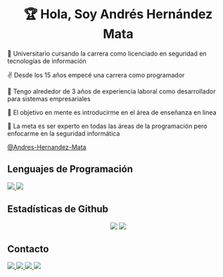 <h1 align="center">🏆 Hola, Soy Andrés Hernández Mata</h1>
<p>👋 Universitario cursando la carrera como licenciado en seguridad en tecnologías de información</p>
<p>✌️ Desde los 15 años empecé una carrera como programador</p>
<p>👀 Tengo alrededor de 3 años de experiencia laboral como desarrollador para sistemas empresariales</p>
<p>🌱 El objetivo en mente es introducirme en el área de enseñanza en linea</p>
<p>💞️ La meta es ser experto en todas las áreas de la programación pero enfocarme en la seguridad informática</p>
<a href="https://www.udemy.com/user/andres-hernandez-mata/">@Andres-Hernandez-Mata<a/></p>

## Lenguajes de Programación
<a href="#">
  <img src="https://img.shields.io/badge/Python-3776AB?style=for-the-badge&logo=python&logoColor=white" />
</a>
<a href="#">
  <img src="https://img.shields.io/badge/C%2B%2B-00599C?style=for-the-badge&logo=c%2B%2B&logoColor=white" />
</a>

## Estadísticas de Github
<p align="center">
  <img src="https://github-readme-stats.vercel.app/api?username=Andres-Hernandez-Mata&theme=default&show_icons=true&count_private=true&hide=issues&line_height=24">  
  <img src="https://github-readme-stats.vercel.app/api/top-langs/?username=Andres-Hernandez-Mata&layout=compact&theme=default">

## Contacto
<a href="https://www.youtube.com/channel/UCNTdFrAymidx-igGjBo2i8A">
  <img src="https://img.shields.io/badge/YouTube-FF0000?style=for-the-badge&logo=youtube&logoColor=white" />
</a>
<a href="https://www.facebook.com/hackeando.uanl.mx">
  <img src="https://img.shields.io/badge/Facebook-1877F2?style=for-the-badge&logo=facebook&logoColor=white" />
</a>
<a href="https://www.linkedin.com/in/andreshernandezmata/">
  <img src="https://img.shields.io/badge/linkedin-%230077B5.svg?&style=for-the-badge&logo=linkedin&logoColor=white" />
</a>
<a href="mailto:andreshernandezmta@gmail.com">
  <img src="https://img.shields.io/badge/Gmail-D14836?style=for-the-badge&logo=gmail&logoColor=white" />
</a>

<!---
Andres-Hernandez-Mata/Andres-Hernandez-Mata is a ✨ special ✨ repository because its `README.md` (this file) appears on your GitHub profile.
You can click the Preview link to take a look at your changes.
--->
